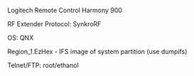 Logitech Remote Control Harmony 900

RF Extender Protocol: SynkroRF  

OS: QNX

Region_1.EzHex - IFS image of system partition (use dumpifs)

Telnet/FTP: root/ethanol
